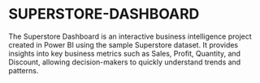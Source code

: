 # SUPERSTORE-DASHBOARD
The Superstore Dashboard is an interactive business intelligence project created in Power BI using the sample Superstore dataset. It provides insights into key business metrics such as Sales, Profit, Quantity, and Discount, allowing decision-makers to quickly understand trends and patterns.
